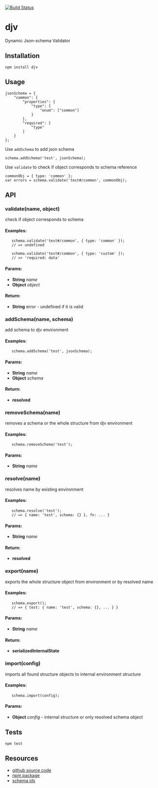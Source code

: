 [![Build Status](https://travis-ci.org/korzio/djv.svg?branch=master)](https://travis-ci.org/korzio/djv)
# djv

Dynamic Json-schema Validator

## Installation

  `npm install djv`

## Usage

```
jsonSchema = {
    "common": {
        "properties": {
            "type": {
                "enum": ["common"]
            }
        },
        "required": [
            "type"
        ]
    }
};
```

Use `addSchema` to add json schema
```
schema.addSchema('test', jsonSchema);
```

Use `validate` to check if object corresponds to schema reference

```
commonObj = { type: 'common' };
var errors = schema.validate('test#/common', commonObj);
```

## API

<!-- Start lib/djv.js -->

### validate(name, object)

check if object corresponds to schema

#### Examples:

```
   schema.validate('test#/common', { type: 'common' });
   // => undefined

   schema.validate('test#/common', { type: 'custom' });
   // => 'required: data'
```

#### Params:

* **String** *name*
* **Object** *object*

#### Return:

* **String** error - undefined if it is valid

### addSchema(name, schema)

add schema to djv environment

#### Examples:

```
   schema.addSchema('test', jsonSchema);
```

#### Params:

* **String** *name*
* **Object** *schema*

#### Return:

* **resolved**

### removeSchema(name)

removes a schema or the whole structure from djv environment

#### Examples:

```
   schema.removeSchema('test');
```

#### Params:

* **String** *name*

### resolve(name)

resolves name by existing environment

#### Examples:

```
   schema.resolve('test');
   // => { name: 'test', schema: {} }, fn: ... }
```

#### Params:

* **String** *name*

#### Return:

* **resolved**

### export(name)

exports the whole structure object from environment or by resolved name

#### Examples:

```
   schema.export();
   // => { test: { name: 'test', schema: {}, ... } }
```

#### Params:

* **String** *name*

#### Return:

* **serializedInternalState**

### import(config)

imports all found structure objects to internal environment structure
#### Examples:
```
   schema.import(config);
```
#### Params:

* **Object** *config* - internal structure or only resolved schema object

<!-- End lib/djv.js -->

## Tests

  `npm test`

<!---

## What relative tasks can be? Why use json-schema?

- Instantiate
- Validate
- Randomize
- Models like objectmodel validation or any format, json-schema object model
- [Validation for React](https://facebook.github.io/react/docs/reusable-components.html)
- RAML
- XSLT-for json

## How it works

### Meta programming

What is [generate-function](https://www.npmjs.com/package/generate-function)? How to write well-optimized functions?

- Templates
- Validators

### Goals

- keep structure and code clean

in is-my-json-schema-valid and jjv packages structure is - one file

- add architecture ability to set instantiate and randomize data
- fast validation
- normal speed generation

### Refactoring jjv

- splitted into files
- updated variable names

### Refactoring for generated function

investigate c++ inline functions

- is-my-json-valid implementation
- got a generated-function
- updated generated function with few methods - resolve, error, etc, cache - Maybe it is better to use some meta language for it?

### Optimized things

- Added Measured
- Describe All measurements

### Google Closure Advanced

- features
- what is used
- why still need optimizations

## TODO

### Todo Optimizations List

- generatedNonRefFunctions 1377, generatedFunctionsUsed 3003 - make fn.if function, and transport scope/context/state to generate function
- { count: 361, key: 'if (Array.isArray($1) && $1.some(function(item, key) {            key = JSON.stringify(item);            if(i1.hasOwnProperty(key))            return true;            i1[key] = true;        }))' }, // http://jsperf.com/array-some-vs-loop/5
- { count: 181, key: 'if (!/[-a-zA-Z0-9@:%_\\+.~#?&//=]{2,256}\\.[a-z]{2,4}\\b(\\/[-a-zA-Z0-9@:%_\\+.~#?&//=]*)?/.test(%s))' }
- update ref usage for non-ref inline functions - if a linke does not contain refs inside (can be easily checked by json.stringify), it should be a regular if-else consequence as well - Optimize small schemas (like in allOf example - don't generate function, althought return context)
- [if optimization](http://jsperf.com/ifs-vs-expression)?
- [killing optimization](http://habrahabr.ru/company/mailru/blog/273839/)

### General

- variables names with quotes, aka properties '%%%%' will throw error
- [asmjs compile step](http://ejohn.org/blog/asmjs-javascript-compile-target/)
- add tests to json schema suite and json-schema-benchmark
- [compile with google closure or smth](https://www.npmjs.com/package/google-closure-compiler)
- $data
- ajv implementation
- add tests to [resolve](http://tools.ietf.org/html/draft-zyp-json-schema-04#section-7.2.4)

-->

## Resources

- [github source code](https://github.com/korzio/djv)
- [npm package](https://www.npmjs.com/package/djv)
- [schema ids](http://spacetelescope.github.io/understanding-json-schema/basics.html#declaring-a-unique-identifier)